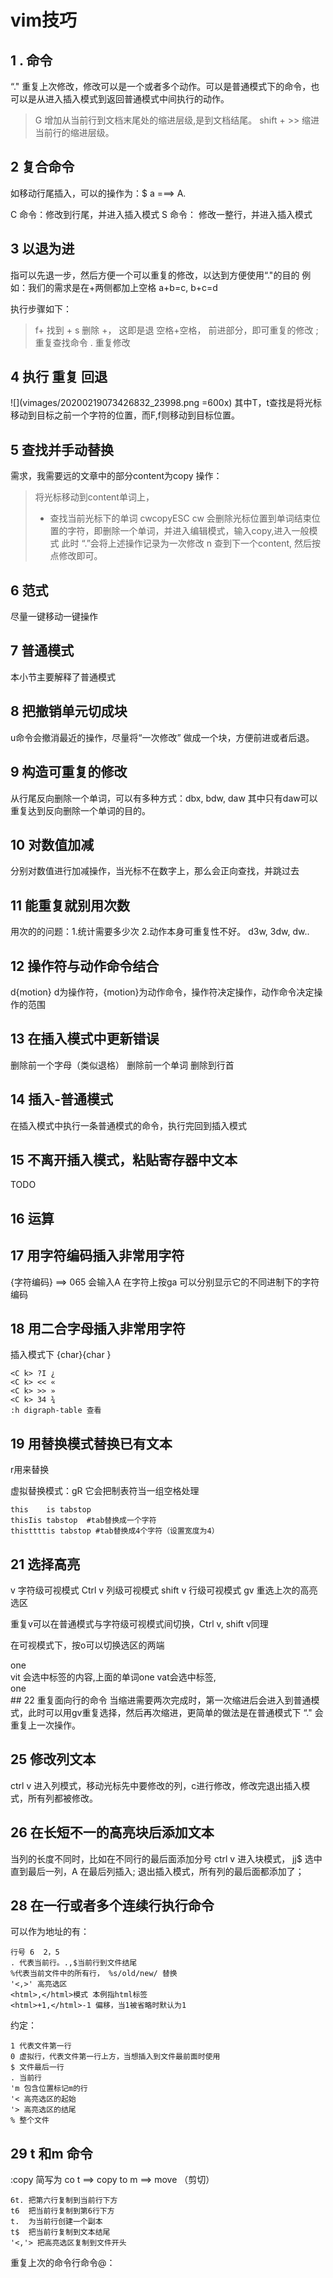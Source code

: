 # vim技巧


## 1 .  命令

“." 重复上次修改，修改可以是一个或者多个动作。可以是普通模式下的命令，也可以是从进入插入模式到返回普通模式中间执行的动作。

> G 增加从当前行到文档末尾处的缩进层级,是到文档结尾。
> shift + >> 缩进当前行的缩进层级。


## 2 复合命令

如移动行尾插入，可以的操作为：$ a ===> A.

C 命令：修改到行尾，并进入插入模式
S 命令： 修改一整行，并进入插入模式

## 3 以退为进

指可以先退一步，然后方便一个可以重复的修改，以达到方便使用“."的目的
例如：我们的需求是在+两侧都加上空格
 a+b=c, b+c=d

执行步骤如下：
>
>f+ 找到 +
>s 删除 +， 这即是退
>空格+空格， 前进部分，即可重复的修改
>; 重复查找命令
>. 重复修改

## 4 执行 重复 回退
![](vimages/20200219073426832_23998.png =600x)
其中T，t查找是将光标移动到目标之前一个字符的位置，而F,f则移动到目标位置。


## 5 查找并手动替换

需求，我需要远的文章中的部分content为copy
操作：
> 将光标移动到content单词上，
> * 查找当前光标下的单词
> cwcopyESC  cw 会删除光标位置到单词结束位置的字符，即删除一个单词，并进入编辑模式，输入copy,进入一般模式
> 此时 “.”会将上述操作记录为一次修改
> n 查到下一个content, 然后按点修改即可。

## 6  范式

尽量一键移动一键操作

## 7 普通模式
本小节主要解释了普通模式

## 8 把撤销单元切成块
u命令会撤消最近的操作，尽量将“一次修改” 做成一个块，方便前进或者后退。

## 9 构造可重复的修改
从行尾反向删除一个单词，可以有多种方式：dbx, bdw, daw 其中只有daw可以重复达到反向删除一个单词的目的。


## 10 对数值加减

<C a> <C x>分别对数值进行加减操作，当光标不在数字上，那么会正向查找，并跳过去

## 11 能重复就别用次数

用次的的问题：1.统计需要多少次 2.动作本身可重复性不好。
d3w, 3dw, dw..

## 12 操作符与动作命令结合
d{motion} d为操作符，{motion}为动作命令，操作符决定操作，动作命令决定操作的范围


## 13 在插入模式中更新错误
<c-h> 删除前一个字母（类似退格）
<c-w> 删除前一个单词
<c-u> 删除到行首

## 14 插入-普通模式

<c-o> 在插入模式中执行一条普通模式的命令，执行完回到插入模式

## 15 不离开插入模式，粘贴寄存器中文本
TODO


## 16 运算

## 17 用字符编码插入非常用字符
<C-v>{字符编码}  ==> <C-v>065 会输入A
在字符上按ga 可以分别显示它的不同进制下的字符编码


## 18 用二合字母插入非常用字符
插入模式下 <C k> {char}{char  }
```vim
<C k> ?I ¿
<C k> << «
<C k> >> »
<C k> 34 ¾
:h digraph-table 查看
```

## 19 用替换模式替换已有文本
r用来替换

虚拟替换模式：gR 它会把制表符当一组空格处理
```vim
this    is tabstop
thisIis tabstop  #tab替换成一个字符                                           
thisttttis tabstop #tab替换成4个字符（设置宽度为4）
```

## 21 选择高亮
v 字符级可视模式
Ctrl v 列级可视模式
shift v 行级可视模式
gv 重选上次的高亮选区

重复v可以在普通模式与字符级可视模式间切换，Ctrl v, shift v同理

在可视模式下，按o可以切换选区的两端
<div>one</div>
vit 会选中标签的内容,上面的单词one
vat会选中标签,<div>one</div>
## 22 重复面向行的命令
当缩进需要两次完成时，第一次缩进后会进入到普通模式，此时可以用gv重复选择，然后再次缩进，更简单的做法是在普通模式下 “." 会重复上一次操作。

## 25 修改列文本
ctrl v 进入列模式，移动光标先中要修改的列，c进行修改，修改完退出插入模式，所有列都被修改。

## 26 在长短不一的高亮块后添加文本
当列的长度不同时，比如在不同行的最后面添加分号
ctrl v 进入块模式， jj$ 选中直到最后一列，A 在最后列插入; 退出插入模式，所有列的最后面都添加了；

## 28 在一行或者多个连续行执行命令
可以作为地址的有：
```vim
行号 6  2，5
. 代表当前行。.,$当前行到文件结尾
%代表当前文件中的所有行， %s/old/new/ 替换
'<,>' 高亮选区
<html>,</html>模式 本例指html标签
<html>+1,</html>-1 偏移，当1被省略时默认为1
```
约定：
```vim
1 代表文件第一行
0 虚拟行，代表文件第一行上方，当想插入到文件最前面时使用
$ 文件最后一行
. 当前行
'm 包含位置标记m的行
'< 高亮选区的起始
'> 高亮选区的结尾
% 整个文件
```

## 29 t 和m 命令
:copy 简写为 co
t ==> copy to
m ==> move  （剪切）
```vim
6t. 把第六行复制到当前行下方
t6  把当前行复制到第6行下方
t.  为当前行创建一个副本
t$  把当前行复制到文本结尾
'<,'> 把高亮选区复制到文件开头
```
重复上次的命令行命令@：
